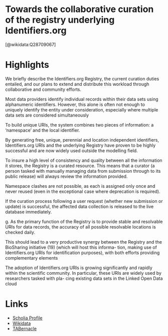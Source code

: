 
Towards the collaborative curation of the registry underlying Identifiers.org
=============================================================================
  
  [@wikidata:Q28709067]  

# Highlights
We briefly describe the Identifiers.org Registry, the current curation duties entailed, and our plans to extend and distribute this workload through collaborative and community efforts. 


Most data providers identify individual records within their data sets using alphanumeric identifiers. However, this alone is often not enough to uniquely identify the entity under consideration, especially where multiple data sets are considered simultaneously

To build unique URIs, the system combines two pieces of information: a ‘namespace’ and the local identifier.

By generating free, unique, perennial and location independent identifiers, Identifiers.org URIs and the underlying Registry have proven to be highly successful and are now widely used outside the modelling field.

To insure a high level of consistency and quality between all the information it stores, the Registry is a curated resource. This means that a curator (a person tasked with manually managing data from submission through to its public release) will always review the information provided.


Namespace clashes are not possible, as each is assigned only once and never reused (even in the exceptional case where deprecation is required).

If the curation process following a user request (whether
new submission or update) is successful, the affected data collection is released to the live database immediately. 

g. As the primary function of the Registry is to provide stable and resolvable URIs for data records, the accuracy of all possible resolvable locations is checked daily.

This should lead to a very productive synergy between the Registry and the BioSharing initiative (19) (which will host this informa- tion, making use of Identifiers.org URIs for identification purposes), with both efforts providing complementary elements


The adoption of Identifiers.org URIs is growing significantly and rapidly within the scientific community. In particular, these URIs are widely used by researchers tasked with pla- cing existing data sets in the Linked Open Data cloud
# Links
  
 * [Scholia Profile](https://scholia.toolforge.org/work/Q28709067)  
 * [Wikidata](https://www.wikidata.org/wiki/Q28709067)  
 * [TABernacle](https://tabernacle.toolforge.org/?#/tab/manual/Q28709067/P921%3BP4510)  
